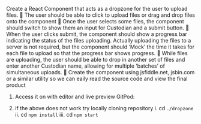 Create a React Component that acts as a dropzone for the user to upload files.
 The user should be able to click to upload files or drag and drop files onto the component
 Once the user selects some files, the component should switch to show them an input for
Custodian and a submit button.
 When the user clicks submit, the component should show a progress bar indicating the
status of the files uploading. Actually uploading the files to a server is not required, but the
component should ‘Mock’ the time it takes for each file to upload so that the progress bar
shows progress.
 While files are uploading, the user should be able to drop in another set of files and enter
another Custodian name, allowing for multiple ‘batches’ of simultaneous uploads.
 Create the component using jsfiddle.net, jsbin.com or a similar utility so we can eaily read
the source code and view the final product



1. Access it on with editor and live preview
    GitPod: 

2. if the above does not work try locally  cloning repository
    i. cd ```./dropzone```
    ii. cd ```npm install```
    iii. cd ```npm start```
